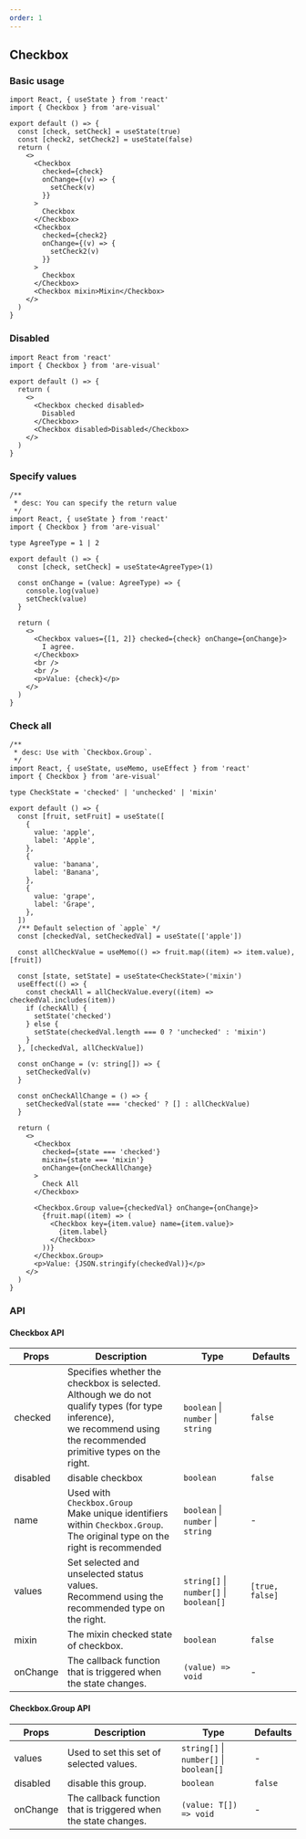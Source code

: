 ```yaml
---
order: 1
---
```


## Checkbox

### Basic usage

```tsx
import React, { useState } from 'react'
import { Checkbox } from 'are-visual'

export default () => {
  const [check, setCheck] = useState(true)
  const [check2, setCheck2] = useState(false)
  return (
    <>
      <Checkbox
        checked={check}
        onChange={(v) => {
          setCheck(v)
        }}
      >
        Checkbox
      </Checkbox>
      <Checkbox
        checked={check2}
        onChange={(v) => {
          setCheck2(v)
        }}
      >
        Checkbox
      </Checkbox>
      <Checkbox mixin>Mixin</Checkbox>
    </>
  )
}
```

### Disabled

```tsx
import React from 'react'
import { Checkbox } from 'are-visual'

export default () => {
  return (
    <>
      <Checkbox checked disabled>
        Disabled
      </Checkbox>
      <Checkbox disabled>Disabled</Checkbox>
    </>
  )
}
```

### Specify values

```tsx
/**
 * desc: You can specify the return value
 */
import React, { useState } from 'react'
import { Checkbox } from 'are-visual'

type AgreeType = 1 | 2

export default () => {
  const [check, setCheck] = useState<AgreeType>(1)

  const onChange = (value: AgreeType) => {
    console.log(value)
    setCheck(value)
  }

  return (
    <>
      <Checkbox values={[1, 2]} checked={check} onChange={onChange}>
        I agree.
      </Checkbox>
      <br />
      <br />
      <p>Value: {check}</p>
    </>
  )
}
```

### Check all

```tsx
/**
 * desc: Use with `Checkbox.Group`.
 */
import React, { useState, useMemo, useEffect } from 'react'
import { Checkbox } from 'are-visual'

type CheckState = 'checked' | 'unchecked' | 'mixin'

export default () => {
  const [fruit, setFruit] = useState([
    {
      value: 'apple',
      label: 'Apple',
    },
    {
      value: 'banana',
      label: 'Banana',
    },
    {
      value: 'grape',
      label: 'Grape',
    },
  ])
  /** Default selection of `apple` */
  const [checkedVal, setCheckedVal] = useState(['apple'])

  const allCheckValue = useMemo(() => fruit.map((item) => item.value), [fruit])

  const [state, setState] = useState<CheckState>('mixin')
  useEffect(() => {
    const checkAll = allCheckValue.every((item) => checkedVal.includes(item))
    if (checkAll) {
      setState('checked')
    } else {
      setState(checkedVal.length === 0 ? 'unchecked' : 'mixin')
    }
  }, [checkedVal, allCheckValue])

  const onChange = (v: string[]) => {
    setCheckedVal(v)
  }

  const onCheckAllChange = () => {
    setCheckedVal(state === 'checked' ? [] : allCheckValue)
  }

  return (
    <>
      <Checkbox
        checked={state === 'checked'}
        mixin={state === 'mixin'}
        onChange={onCheckAllChange}
      >
        Check All
      </Checkbox>

      <Checkbox.Group value={checkedVal} onChange={onChange}>
        {fruit.map((item) => (
          <Checkbox key={item.value} name={item.value}>
            {item.label}
          </Checkbox>
        ))}
      </Checkbox.Group>
      <p>Value: {JSON.stringify(checkedVal)}</p>
    </>
  )
}
```

### API

#### Checkbox API

| Props    | Description                                                                                                                                                                   | Type                                    | Defaults        |
| -------- | ----------------------------------------------------------------------------------------------------------------------------------------------------------------------------- | --------------------------------------- | --------------- |
| checked  | Specifies whether the checkbox is selected.<br/>Although we do not qualify types (for type inference), <br />we recommend using the recommended primitive types on the right. | `boolean` \| `number` \| `string`       | `false`         |
| disabled | disable checkbox                                                                                                                                                              | `boolean`                               | `false`         |
| name     | Used with `Checkbox.Group`<br />Make unique identifiers within `Checkbox.Group`.<br />The original type on the right is recommended                                           | `boolean` \| `number` \| `string`       | -               |
| values   | Set selected and unselected status values.<br />Recommend using the recommended type on the right.                                                                            | `string[]` \| `number[]` \| `boolean[]` | `[true, false]` |
| mixin    | The mixin checked state of checkbox.                                                                                                                                          | `boolean`                               | `false`         |
| onChange | The callback function that is triggered when the state changes.                                                                                                               | `(value) => void`                       | -               |

#### Checkbox.Group API

| Props    | Description                                                     | Type                                    | Defaults |
| -------- | --------------------------------------------------------------- | --------------------------------------- | -------- |
| values   | Used to set this set of selected values.                        | `string[]` \| `number[]` \| `boolean[]` | -        |
| disabled | disable this group.                                             | `boolean`                               | `false`  |
| onChange | The callback function that is triggered when the state changes. | `(value: T[]) => void`                  | -        |
